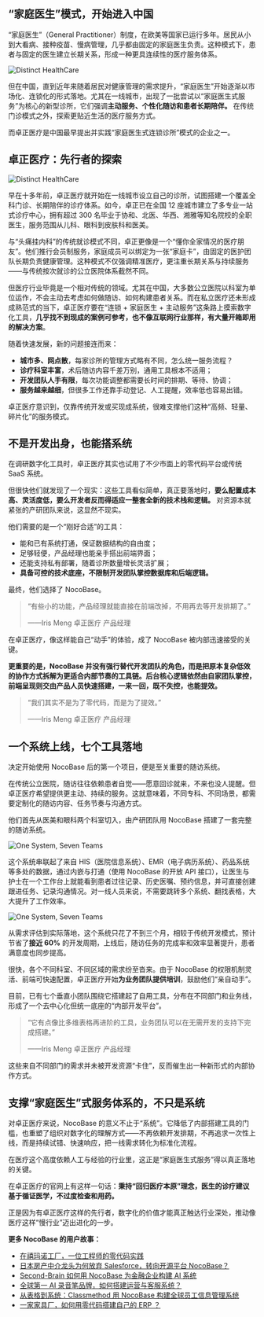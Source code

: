 ## “家庭医生”模式，开始进入中国

“家庭医生”（General Practitioner）制度，在欧美等国家已运行多年。居民从小到大看病、接种疫苗、慢病管理，几乎都由固定的家庭医生负责。这种模式下，患者与固定的医生建立长期关系，形成一种更具连续性的医疗服务体系。

![Distinct HealthCare](https://static-docs.nocobase.com/1-uyqk05.PNG)

但在中国，直到近年来随着居民对健康管理的需求提升，“家庭医生”开始逐渐以市场化、连锁化的形式落地。尤其在一线城市，出现了一批尝试以“家庭医生式服务”为核心的新型诊所，它们强调**主动服务、个性化随访和患者长期陪伴。** 在传统门诊模式之外，探索更贴近生活的医疗服务方式。

而卓正医疗是中国最早提出并实践“家庭医生式连锁诊所”模式的企业之一。

## 卓正医疗：先行者的探索

![Distinct HealthCare](https://static-docs.nocobase.com/2-yuda5b.PNG)

早在十多年前，卓正医疗就开始在一线城市设立自己的诊所，试图搭建一个覆盖全科门诊、长期陪伴的诊疗体系。如今，卓正已在全国 12 座城市建立了多专业一站式诊疗中心，拥有超过 300 名毕业于协和、北医、华西、湘雅等知名院校的全职医生，服务范围从儿科、眼科到皮肤科和医美。

与“头痛挂内科”的传统就诊模式不同，卓正更像是一个“懂你全家情况的医疗朋友”。他们推行会员制服务，家庭成员可以绑定为一张“家庭卡”，由固定的医护团队长期负责健康管理。这种模式不仅强调精准医疗，更注重长期关系与持续服务——与传统按次就诊的公立医院体系截然不同。

但医疗行业毕竟是一个相对传统的领域。尤其在中国，大多数公立医院以科室为单位运作，不会主动去考虑如何做随访、如何构建患者关系。而在私立医疗还未形成成熟范式的当下，卓正医疗要在“连锁 + 家庭医生 + 主动服务”这条路上摸索数字化工具，**几乎找不到现成的案例可参考，也不像互联网行业那样，有大量开箱即用的解决方案**。

随着快速发展，新的问题接连而来：

* **城市多、网点散**，每家诊所的管理方式略有不同，怎么统一服务流程？
* **诊疗科室丰富**，术后随访内容千差万别，通用工具根本不适用；
* **开发团队人手有限**，每次功能调整都需要长时间的排期、等待、协调；
* **服务越来越细**，但很多工作还靠手动登记、人工提醒，效率低也容易出错。

卓正医疗意识到，仅靠传统开发或买现成系统，很难支撑他们这种“高频、轻量、碎片化”的服务模式。

## 不是开发出身，也能搭系统

在调研数字化工具时，卓正医疗其实也试用了不少市面上的零代码平台或传统 SaaS 系统。

但很快他们就发现了一个现实：这些工具看似简单，真正要落地时，**要么配置成本高、灵活度低，要么开发者反而得适应一整套全新的技术栈和逻辑。** 对资源本就紧张的产研团队来说，这显然不现实。

他们需要的是一个“刚好合适”的工具：

* 能和已有系统打通，保证数据结构的自由度；
* 足够轻便，产品经理也能亲手搭出前端界面；
* 还能支持私有部署，随着诊所数量增长灵活扩展；
* **具备可控的技术底座，不限制开发团队掌控数据库和后端逻辑。**

最终，他们选择了 NocoBase。

> “有些小的功能，产品经理就能直接在前端改掉，不用再去等开发排期了。”
>
> ——Iris Meng 卓正医疗 产品经理

在卓正医疗，像这样能自己“动手”的体验，成了 NocoBase 被内部迅速接受的关键。

**更重要的是，NocoBase 并没有强行替代开发团队的角色，而是把原本复杂低效的协作方式拆解为更适合内部节奏的工具链。后台核心逻辑依然由自家团队掌控，前端呈现则交由产品人员快速搭建，一来一回，既不失控，也能提效。**

> “我们其实不是为了零代码，而是为了提效。”
>
> ——Iris Meng 卓正医疗 产品经理

## 一个系统上线，七个工具落地

决定开始使用 NocoBase 后的第一个项目，便是至关重要的随访系统。

在传统公立医院，随访往往依赖患者自觉——愿意回诊就来，不来也没人提醒。但卓正医疗希望提供更主动、持续的服务。这就意味着，不同专科、不同场景，都需要定制化的随访内容、任务节奏与沟通方式。

他们首先从医美和眼科两个科室切入，由产研团队用 NocoBase 搭建了一套完整的随访系统。

![One System, Seven Teams](https://static-docs.nocobase.com/3-taaj2t.png)

这个系统串联起了来自 HIS（医院信息系统）、EMR（电子病历系统）、药品系统等多处的数据，通过内嵌与打通（使用 NocoBase 的开放 API 接口），让医生与护士在一个工作台上就能看到患者过往记录、历史医嘱、预约信息，并可直接创建跟进任务、记录沟通情况。对一线人员来说，不需要跳转多个系统、翻找表格，大大提升了工作效率。

![One System, Seven Teams](https://static-docs.nocobase.com/4-asmcar.png)

从需求评估到实际落地，这个系统只花了不到三个月，相较于传统开发模式，预计节省了**接近 60%** 的开发周期，上线后，随访任务的完成率和效率显著提升，患者满意度也同步提高。

很快，各个不同科室、不同区域的需求纷至沓来。由于 NocoBase 的权限机制灵活、前端可快速配置，卓正医疗开始**为业务团队提供培训**，鼓励他们“亲自动手”。

目前，已有七个垂直小团队围绕它搭建起了自用工具，分布在不同部门和业务线，形成了一个去中心化但统一底座的“内部开发平台”。

> “它有点像比多维表格再进阶的工具，业务团队可以在无需开发的支持下完成搭建。”
>
> ——Iris Meng 卓正医疗 产品经理

这些来自不同部门的需求并未被开发资源“卡住”，反而催生出一种新形式的内部协作方式。

## 支撑“家庭医生”式服务体系的，不只是系统

对卓正医疗来说，NocoBase 的意义不止于“系统”。它降低了内部搭建工具的门槛，也重塑了组织对数字化的理解方式——不再依赖开发排期，不再追求一次性上线，而是持续试错、快速响应，把一线需求转化为标准化流程。

在医疗这个高度依赖人工与经验的行业里，这正是“家庭医生式服务”得以真正落地的关键。

在卓正医疗的官网上有这样一句话：**秉持“回归医疗本原”理念，医生的诊疗建议基于循证医学，不过度检查和用药。**

正是因为有卓正医疗这样的先行者，数字化的价值才能真正触达行业深处，推动像医疗这样“慢行业”迈出进化的一步。

**更多 NocoBase 的用户故事：**

* [在禧玛诺工厂，一位工程师的零代码实践](https://www.nocobase.com/cn/blog/shimano)
* [日本房产中介龙头为何放弃 Salesforce，转向开源平台 NocoBase？](https://www.nocobase.com/cn/blog/century-21)
* [Second-Brain 如何用 NocoBase 为金融企业构建 AI 系统](https://www.nocobase.com/cn/blog/second-brain)
* [全球第一 AI 录音笔品牌，如何搭建运营与客服系统？](https://www.nocobase.com/cn/blog/plaud)
* [从表格到系统：Classmethod 用 NocoBase 构建全球员工信息管理系统](https://www.nocobase.com/cn/blog/classmethod)
* [一家家具厂，如何用零代码搭建自己的 ERP ？](https://www.nocobase.com/cn/blog/olmon)
